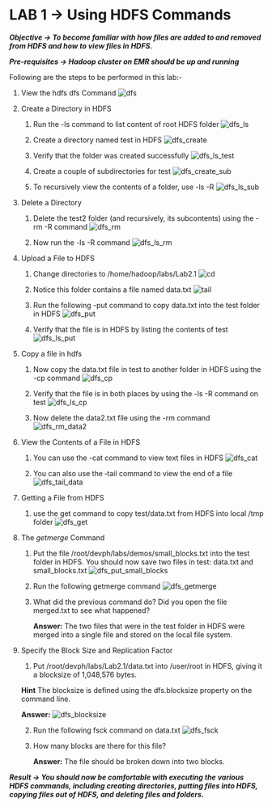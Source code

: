 # LAB 1 -> Using HDFS Commands

***Objective -> To become familiar with how files are added to and removed from HDFS and how to view files in HDFS.***

***Pre-requisites -> Hadoop cluster on EMR should be up and running***

Following are the steps to be performed in this lab:-

1. View the hdfs dfs Command
   ![dfs](https://github.com/prem1204/Pranay-Assignments/blob/Big-Data/images/emr/hdfs/dfs.PNG)

2. Create a Directory in HDFS
   
   1. Run the -ls command to list content of root HDFS folder
        ![dfs_ls](https://github.com/prem1204/Pranay-Assignments/blob/Big-Data/images/emr/hdfs/dfs_ls.PNG)

   2. Create a directory named test in HDFS
        ![dfs_create](https://github.com/prem1204/Pranay-Assignments/blob/Big-Data/images/emr/hdfs/dfs_create.PNG)

   3. Verify that the folder was created successfully 
        ![dfs_ls_test](https://github.com/prem1204/Pranay-Assignments/blob/Big-Data/images/emr/hdfs/dfs_ls_test.PNG)

   4. Create a couple of subdirectories for test 
        ![dfs_create_sub](https://github.com/prem1204/Pranay-Assignments/blob/Big-Data/images/emr/hdfs/dfs_create_sub.PNG)

   5. To recursively view the contents of a folder, use -ls -R
        ![dfs_ls_sub](https://github.com/prem1204/Pranay-Assignments/blob/Big-Data/images/emr/hdfs/dfs_ls_sub.PNG)

3. Delete a Directory
   
   1. Delete the test2 folder (and recursively, its subcontents) using the -rm -R command
        ![dfs_rm](https://github.com/prem1204/Pranay-Assignments/blob/Big-Data/images/emr/hdfs/dfs_rm.PNG)

   2. Now run the -ls -R command
        ![dfs_ls_rm](https://github.com/prem1204/Pranay-Assignments/blob/Big-Data/images/emr/hdfs/dfs_ls_rm.PNG)

4. Upload a File to HDFS
   
   1. Change directories to /home/hadoop/labs/Lab2.1
        ![cd](https://github.com/prem1204/Pranay-Assignments/blob/Big-Data/images/emr/hdfs/cd.PNG)

   2. Notice this folder contains a file named data.txt
        ![tail](https://github.com/prem1204/Pranay-Assignments/blob/Big-Data/images/emr/hdfs/tail.PNG)

   3. Run the following -put command to copy data.txt into the test folder in HDFS
        ![dfs_put](https://github.com/prem1204/Pranay-Assignments/blob/Big-Data/images/emr/hdfs/dfs_put.PNG)

   4. Verify that the file is in HDFS by listing the contents of test
        ![dfs_ls_put](https://github.com/prem1204/Pranay-Assignments/blob/Big-Data/images/emr/hdfs/dfs_ls_put.PNG)

5. Copy a file in hdfs
   
   1. Now copy the data.txt file in test to another folder in HDFS using the -cp command
        ![dfs_cp](https://github.com/prem1204/Pranay-Assignments/blob/Big-Data/images/emr/hdfs/dfs_cp.PNG)

   2. Verify that the file is in both places by using the -ls -R command on test
        ![dfs_ls_cp](https://github.com/prem1204/Pranay-Assignments/blob/Big-Data/images/emr/hdfs/dfs_ls_cp.PNG)

   3. Now delete the data2.txt file using the -rm command
        ![dfs_rm_data2](https://github.com/prem1204/Pranay-Assignments/blob/Big-Data/images/emr/hdfs/dfs_rm_data2.PNG)

6. View the Contents of a File in HDFS
   
   1. You can use the -cat command to view text files in HDFS
        ![dfs_cat](https://github.com/prem1204/Pranay-Assignments/blob/Big-Data/images/emr/hdfs/dfs_cat.PNG)

   2. You can also use the ‐tail command to view the end of a file
        ![dfs_tail_data](https://github.com/prem1204/Pranay-Assignments/blob/Big-Data/images/emr/hdfs/dfs_tail_data.PNG)

7. Getting a File from HDFS
   
   1. use the get command to copy test/data.txt from HDFS into local /tmp folder
        ![dfs_get](https://github.com/prem1204/Pranay-Assignments/blob/Big-Data/images/emr/hdfs/dfs_get.PNG)

8. The *getmerge* Command
   
   1. Put the file /root/devph/labs/demos/small_blocks.txt into the test folder in HDFS. You should now save two files in test: data.txt and small_blocks.txt
        ![dfs_put_small_blocks](https://github.com/prem1204/Pranay-Assignments/blob/Big-Data/images/emr/hdfs/dfs_put_small_blocks.PNG)

   2. Run the following getmerge command
        ![dfs_getmerge](https://github.com/prem1204/Pranay-Assignments/blob/Big-Data/images/emr/hdfs/dfs_getmerge.PNG)

   3. What did the previous command do? Did you open the file merged.txt to see what happened?

        **Answer:** The two files that were in the test folder in HDFS were merged into a single file and stored on the local file system.

9. Specify the Block Size and Replication Factor
   1.  Put /root/devph/labs/Lab2.1/data.txt into /user/root in HDFS, giving it a blocksize of 1,048,576 bytes. 
   
    **Hint** The blocksize is defined using the dfs.blocksize property on the command line.
    
    **Answer:**
        ![dfs_blocksize](https://github.com/prem1204/Pranay-Assignments/blob/Big-Data/images/emr/hdfs/dfs_blocksize.PNG)

   2. Run the following fsck command on data.txt
        ![dfs_fsck](https://github.com/prem1204/Pranay-Assignments/blob/Big-Data/images/emr/hdfs/dfs_fsck.PNG)

   3. How many blocks are there for this file?

        **Answer:** The file should be broken down into two blocks.



***Result -> You should now be comfortable with executing the various HDFS commands, including creating directories, putting files into HDFS, copying files out of HDFS, and deleting files and folders.***